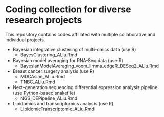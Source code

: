 # Coding collection for diverse research projects

This repository contains codes affiliated with multiple collaborative and individual projects.

- Bayesian integrative clustering of multi-omics data (use R)
  - BayesClustering_ALiu.Rmd
- Bayesian model averaging for RNA-Seq data (use R)
  - BayesianModelAveraging_voom_limma_edgeR_DESeq2_ALiu.Rmd
- Breast cancer surgery analysis (use R)
  - MDCAsian_ALiu.Rmd
  - TNBC_ALiu.Rmd
- Next-generation sequencing differential expression analysis pipeline (use Python-based snakefile)
  - NGS_DEPipeline_ALiu.Rmd
- Lipidomics and transcriptomics analysis (use R)
  - LipidomicTranscriptomic_ALiu.Rmd
